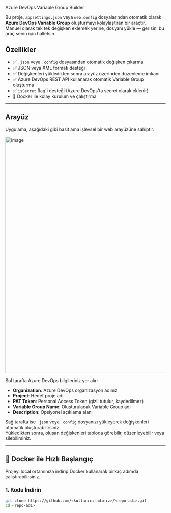 Azure DevOps Variable Group Builder

Bu proje, `appsettings.json` veya `web.config` dosyalarından otomatik olarak **Azure DevOps Variable Group** oluşturmayı kolaylaştıran bir araçtır.  
Manuel olarak tek tek değişken eklemek yerine, dosyanı yükle — gerisini bu araç senin için halletsin.

## Özellikler

- ✅ `.json` veya `.config` dosyasından otomatik değişken çıkarma  
- ✅ JSON veya XML formatı desteği  
- ✅ Değişkenleri yükledikten sonra arayüz üzerinden düzenleme imkanı  
- ✅ Azure DevOps REST API kullanarak otomatik Variable Group oluşturma  
- ✅ `isSecret` flag'i desteği (Azure DevOps’ta secret olarak eklenir)  
- 🐳 Docker ile kolay kurulum ve çalıştırma

---

## Arayüz

Uygulama, aşağıdaki gibi basit ama işlevsel bir web arayüzüne sahiptir:

<img width="1532" height="740" alt="image" src="https://github.com/user-attachments/assets/b7b1c352-ba66-46d1-9959-4667a072d544" />


Sol tarafta Azure DevOps bilgileriniz yer alır:
- **Organization**: Azure DevOps organizasyon adınız  
- **Project**: Hedef proje adı  
- **PAT Token**: Personal Access Token (gizli tutulur, kaydedilmez)  
- **Variable Group Name**: Oluşturulacak Variable Group adı  
- **Description**: Opsiyonel açıklama alanı

Sağ tarafta ise `.json` veya `.config` dosyanızı yükleyerek değişkenleri otomatik oluşturabilirsiniz.  
Yükledikten sonra, oluşan değişkenleri tabloda görebilir, düzenleyebilir veya silebilirsiniz.

---

## 🐳 Docker ile Hızlı Başlangıç

Projeyi local ortamınıza indirip Docker kullanarak birkaç adımda çalıştırabilirsiniz.

### 1. Kodu İndirin
```bash
git clone https://github.com/<kullanıcı-adınız>/<repo-adı>.git
cd <repo-adı>
